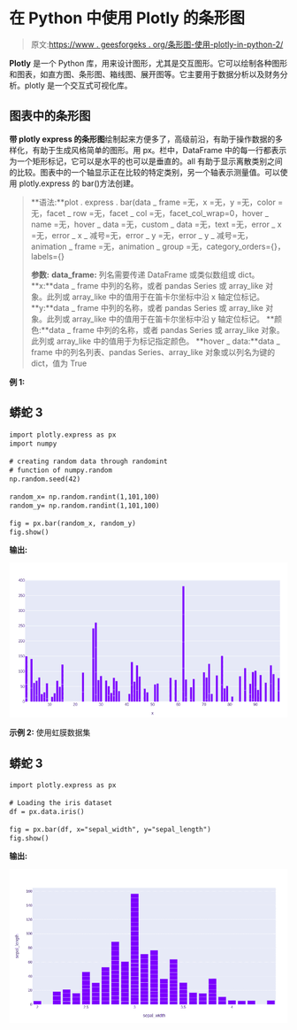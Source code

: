 # 在 Python 中使用 Plotly 的条形图

> 原文:[https://www . geesforgeks . org/条形图-使用-plotly-in-python-2/](https://www.geeksforgeeks.org/bar-chart-using-plotly-in-python-2/)

**Plotly** 是一个 Python 库，用来设计图形，尤其是交互图形。它可以绘制各种图形和图表，如直方图、条形图、箱线图、展开图等。它主要用于数据分析以及财务分析。plotly 是一个交互式可视化库。

## 图表中的条形图

**带 plotly express 的条形图**绘制起来方便多了，高级前沿，有助于操作数据的多样化，有助于生成风格简单的图形。用 px。栏中，DataFrame 中的每一行都表示为一个矩形标记，它可以是水平的也可以是垂直的。all 有助于显示离散类别之间的比较。图表中的一个轴显示正在比较的特定类别，另一个轴表示测量值。可以使用 plotly.express 的 bar()方法创建。

> **语法:**plot . express . bar(data _ frame =无，x =无，y =无，color =无，facet _ row =无，facet _ col =无，facet_col_wrap=0，hover _ name =无，hover _ data =无，custom _ data =无，text =无，error _ x =无，error _ x _ 减号=无，error _ y =无，error _ y _ 减号=无，animation _ frame =无，animation _ group =无，category_orders={}，labels={}
> 
> **参数:**
> **data_frame:** 列名需要传递 DataFrame 或类似数组或 dict。
> **x:**data _ frame 中列的名称，或者 pandas Series 或 array_like 对象。此列或 array_like 中的值用于在笛卡尔坐标中沿 x 轴定位标记。
> **y:**data _ frame 中列的名称，或者 pandas Series 或 array_like 对象。此列或 array_like 中的值用于在笛卡尔坐标中沿 y 轴定位标记。
> **颜色:**data _ frame 中列的名称，或者 pandas Series 或 array_like 对象。此列或 array_like 中的值用于为标记指定颜色。
> **hover _ data:**data _ frame 中的列名列表、pandas Series、array_like 对象或以列名为键的 dict，值为 True

**例 1:**

## 蟒蛇 3

```
import plotly.express as px
import numpy

# creating random data through randomint 
# function of numpy.random 
np.random.seed(42) 

random_x= np.random.randint(1,101,100) 
random_y= np.random.randint(1,101,100)

fig = px.bar(random_x, random_y)
fig.show()
```

**输出:**

![](img/2cbc9e23f9a818272496c8e0f56ea3bc.png)

**示例 2:** 使用虹膜数据集

## 蟒蛇 3

```
import plotly.express as px

# Loading the iris dataset
df = px.data.iris()

fig = px.bar(df, x="sepal_width", y="sepal_length")
fig.show()
```

**输出:**

![](img/393a7e4e61ccc09067310dba21dae302.png)